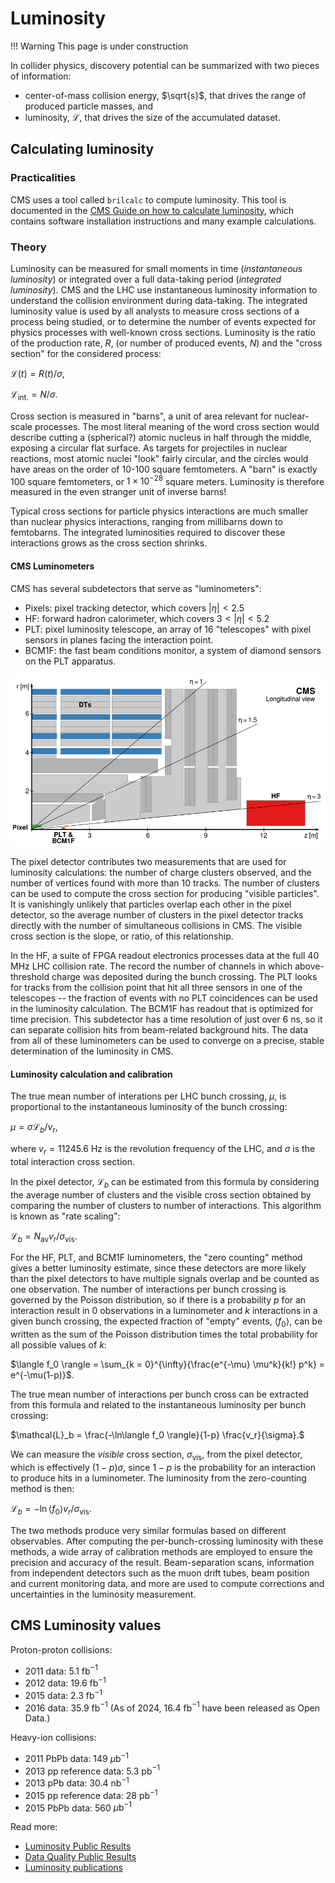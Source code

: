 # Luminosity

!!! Warning
    This page is under construction

In collider physics, discovery potential can be summarized with two pieces of information:

 - center-of-mass collision energy, $\sqrt{s}$, that drives the range of produced particle masses, and
 - luminosity, $\mathcal{L}$, that drives the size of the accumulated dataset.

## Calculating luminosity

### Practicalities

CMS uses a tool called `brilcalc` to compute luminosity. This tool is documented in the [CMS Guide on how to calculate luminosity](https://opendata.cern.ch/docs/cms-guide-luminosity-calculation), which contains software installation instructions and many example calculations.

### Theory

Luminosity can be measured for small moments in time (*instantaneous luminosity*) or integrated over a full data-taking period (*integrated luminosity*). CMS and the LHC use instantaneous luminosity information to understand the collision environment during data-taking. The integrated luminosity value is used by all analysts to measure cross sections of a process being studied, or to determine the number of events expected for physics processes with well-known cross sections. Luminosity is the ratio of the production rate, $R$, (or number of produced events, $N$) and the "cross section" for the considered process:

$\mathcal{L}(t) = R(t)/\sigma,$

$\mathcal{L}_{\mathrm{int.}} = N/\sigma.$

Cross section is measured in "barns", a unit of area relevant for nuclear-scale processes. The most literal meaning of the word cross section would describe cutting a (spherical?) atomic nucleus in half through the middle, exposing a circular flat surface. As targets for projectiles in nuclear reactions, most atomic nuclei "look" fairly circular, and the circles would have areas on the order of 10-100 square femtometers. A "barn" is exactly 100 square femtometers, or $1 \times 10^{-28}$ square meters. Luminosity is therefore measured in the even stranger unit of inverse barns!

Typical cross sections for particle physics interactions are much smaller than nuclear physics interactions, ranging from millibarns down to femtobarns. The integrated luminosities required to discover these interactions grows as the cross section shrinks.

#### CMS Luminometers

CMS has several subdetectors that serve as "luminometers":

 - Pixels: pixel tracking detector, which covers $|\eta| < 2.5$
 - HF: forward hadron calorimeter, which covers $3 < |\eta| < 5.2$
 - PLT: pixel luminosity telescope, an array of 16 "telescopes" with pixel sensors in planes facing the interaction point.
 - BCM1F: the fast beam conditions monitor, a system of diamond sensors on the PLT apparatus.

![Image of CMS luminometer positions.](../images/luminometers.PNG)

The pixel detector contributes two measurements that are used for luminosity calculations: the number of charge clusters observed, and the number of vertices found with more than 10 tracks. The number of clusters can be used to compute the cross section for producing "visible particles". It is vanishingly unlikely that particles overlap each other in the pixel detector, so the average number of clusters in the pixel detector tracks directly with the number of simultaneous collisions in CMS. The visible cross section is the slope, or ratio, of this relationship.

In the HF, a suite of FPGA readout electronics processes data at the full 40 MHz LHC collision rate. The record the number of channels in which above-threshold charge was deposited during the bunch crossing. The PLT looks for tracks from the collision point that hit all three sensors in one of the telescopes -- the fraction of events with no PLT coincidences can be used in the luminosity calculation. The BCM1F has readout that is optimized for time precision. This subdetector has a time resolution of just over 6 ns, so it can separate collision hits from beam-related background hits. The data from all of these luminometers can be used to converge on a precise, stable determination of the luminosity in CMS.

#### Luminosity calculation and calibration

The true mean number of interations per LHC bunch crossing, $\mu$, is proportional to the instantaneous luminosity of the bunch crossing:

$\mu = \sigma \mathcal{L}_b / v_r$,

where $v_r = 11 245.6$ Hz is the revolution frequency of the LHC, and $\sigma$ is the total interaction cross section.

In the pixel detector, $\mathcal{L}_b$ can be estimated from this formula by considering the average number of clusters and the visible cross section obtained by comparing the number of clusters to number of interactions. This algorithm is known as "rate scaling":

$\mathcal{L}_b = N_{\mathrm{av}} v_r / \sigma_{\mathrm{vis}}.$

For the HF, PLT, and BCM1F luminometers, the "zero counting" method gives a better luminosity estimate, since these detectors are more likely than the pixel detectors to have multiple signals overlap and be counted as one observation. The number of interactions per bunch crossing is governed by the Poisson distribution, so if there is a probability $p$ for an interaction result in 0 observations in a luminometer and $k$ interactions in a given bunch crossing, the expected fraction of "empty" events, $\langle f_0 \rangle$, can be written as the sum of the Poisson distribution times the total probability for all possible values of $k$:

$\langle f_0 \rangle = \sum_{k = 0}^{\infty}{\frac{e^{-\mu} \mu^k}{k!} p^k} = e^{-\mu(1-p)}$.

The true mean number of interactions per bunch cross can be extracted from this formula and related to the instantaneous luminosity per bunch crossing:

$\mathcal{L}_b = \frac{-\ln\langle f_0 \rangle}{1-p} \frac{v_r}{\sigma}.$

We can measure the *visible* cross section, $\sigma_{\mathrm{vis}}$, from the pixel detector, which is effectively $(1-p)\sigma$, since $1-p$ is the probability for an interaction to produce hits in a luminometer. The luminosity from the zero-counting method is then:

$\mathcal{L}_b = -\ln\langle f_0 \rangle v_r/\sigma_{\mathrm{vis}}$.

The two methods produce very similar formulas based on different observables. After computing the per-bunch-crossing luminosity with these methods, a wide array of calibration methods are employed to ensure the precision and accuracy of the result. Beam-separation scans, information from independent detectors such as the muon drift tubes, beam position and current monitoring data, and more are used to compute corrections and uncertainties in the luminosity measurement.

## CMS Luminosity values

Proton-proton collisions:

 - 2011 data: 5.1 fb$^{-1}$
 - 2012 data: 19.6 fb$^{-1}$
 - 2015 data: 2.3 fb$^{-1}$
 - 2016 data: 35.9 fb$^{-1}$ (As of 2024, 16.4 fb$^{-1}$ have been released as Open Data.)

Heavy-ion collisions:

 - 2011 PbPb data: 149 $\mu\mathrm{b}^{-1}$
 - 2013 pp reference data: 5.3 pb$^{-1}$
 - 2013 pPb data: 30.4 nb$^{-1}$
 - 2015 pp reference data: 28 pb$^{-1}$
 - 2015 PbPb data: 560 $\mu\mathrm{b}^{-1}$

Read more:

 - [Luminosity Public Results](https://twiki.cern.ch/twiki/bin/view/CMSPublic/LumiPublicResults)
 - [Data Quality Public Results](https://twiki.cern.ch/twiki/bin/view/CMSPublic/DataQuality)
 - [Luminosity publications](https://twiki.cern.ch/twiki/bin/view/CMSPublic/PhysicsResultsLUM)

